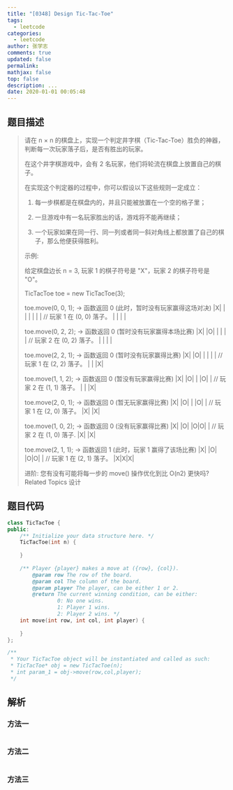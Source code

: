 ```yaml
---
title: "[0348] Design Tic-Tac-Toe"
tags:
  - leetcode
categories:
  - leetcode
author: 张学志
comments: true
updated: false
permalink:
mathjax: false
top: false
description: ...
date: 2020-01-01 00:05:48
---
```


## 题目描述

> 请在 n × n 的棋盘上，实现一个判定井字棋（Tic-Tac-Toe）胜负的神器，判断每一次玩家落子后，是否有胜出的玩家。 
> 
> 在这个井字棋游戏中，会有 2 名玩家，他们将轮流在棋盘上放置自己的棋子。 
> 
> 在实现这个判定器的过程中，你可以假设以下这些规则一定成立： 
> 
> 1. 每一步棋都是在棋盘内的，并且只能被放置在一个空的格子里； 
> 
> 2. 一旦游戏中有一名玩家胜出的话，游戏将不能再继续； 
> 
> 3. 一个玩家如果在同一行、同一列或者同一斜对角线上都放置了自己的棋子，那么他便获得胜利。 
> 
> 示例: 
> 
> 给定棋盘边长 n = 3, 玩家 1 的棋子符号是 "X"，玩家 2 的棋子符号是 "O"。
> 
> TicTacToe toe = new TicTacToe(3);
> 
> toe.move(0, 0, 1); -> 函数返回 0 (此时，暂时没有玩家赢得这场对决)
> |X| | |
> | | | |    // 玩家 1 在 (0, 0) 落子。
> | | | |
> 
> toe.move(0, 2, 2); -> 函数返回 0 (暂时没有玩家赢得本场比赛)
> |X| |O|
> | | | |    // 玩家 2 在 (0, 2) 落子。
> | | | |
> 
> toe.move(2, 2, 1); -> 函数返回 0 (暂时没有玩家赢得比赛)
> |X| |O|
> | | | |    // 玩家 1 在 (2, 2) 落子。
> | | |X|
> 
> toe.move(1, 1, 2); -> 函数返回 0 (暂没有玩家赢得比赛)
> |X| |O|
> | |O| |    // 玩家 2 在 (1, 1) 落子。
> | | |X|
> 
> toe.move(2, 0, 1); -> 函数返回 0 (暂无玩家赢得比赛)
> |X| |O|
> | |O| |    // 玩家 1 在 (2, 0) 落子。
> |X| |X|
> 
> toe.move(1, 0, 2); -> 函数返回 0 (没有玩家赢得比赛)
> |X| |O|
> |O|O| |    // 玩家 2 在 (1, 0) 落子.
> |X| |X|
> 
> toe.move(2, 1, 1); -> 函数返回 1 (此时，玩家 1 赢得了该场比赛)
> |X| |O|
> |O|O| |    // 玩家 1 在 (2, 1) 落子。
> |X|X|X|
> 
> 
> 
> 
> 进阶: 
> 您有没有可能将每一步的 move() 操作优化到比 O(n2) 更快吗? 
> Related Topics 设计

## 题目代码

```cpp
class TicTacToe {
public:
    /** Initialize your data structure here. */
    TicTacToe(int n) {
        
    }
    
    /** Player {player} makes a move at ({row}, {col}).
        @param row The row of the board.
        @param col The column of the board.
        @param player The player, can be either 1 or 2.
        @return The current winning condition, can be either:
                0: No one wins.
                1: Player 1 wins.
                2: Player 2 wins. */
    int move(int row, int col, int player) {
        
    }
};

/**
 * Your TicTacToe object will be instantiated and called as such:
 * TicTacToe* obj = new TicTacToe(n);
 * int param_1 = obj->move(row,col,player);
 */
```

## 解析

### 方法一

```cpp

```

### 方法二

```cpp

```

### 方法三

```cpp

```

